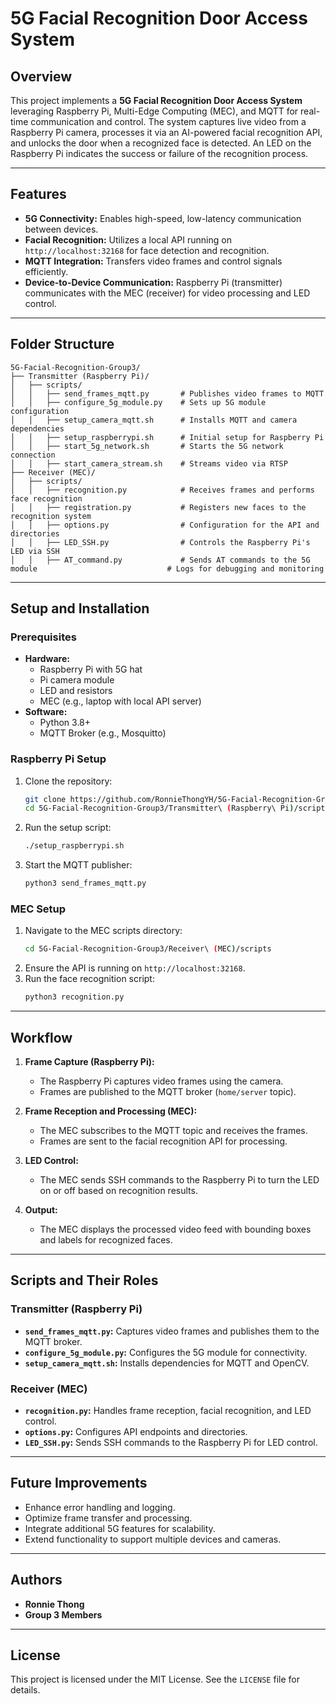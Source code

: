 # 5G Facial Recognition Door Access System

## Overview
This project implements a **5G Facial Recognition Door Access System** leveraging Raspberry Pi, Multi-Edge Computing (MEC), and MQTT for real-time communication and control. The system captures live video from a Raspberry Pi camera, processes it via an AI-powered facial recognition API, and unlocks the door when a recognized face is detected. An LED on the Raspberry Pi indicates the success or failure of the recognition process.

---

## Features
- **5G Connectivity:** Enables high-speed, low-latency communication between devices.
- **Facial Recognition:** Utilizes a local API running on `http://localhost:32168` for face detection and recognition.
- **MQTT Integration:** Transfers video frames and control signals efficiently.
- **Device-to-Device Communication:** Raspberry Pi (transmitter) communicates with the MEC (receiver) for video processing and LED control.

---

## Folder Structure
```
5G-Facial-Recognition-Group3/
├── Transmitter (Raspberry Pi)/
│   ├── scripts/
│   │   ├── send_frames_mqtt.py       # Publishes video frames to MQTT
│   │   ├── configure_5g_module.py    # Sets up 5G module configuration
│   │   ├── setup_camera_mqtt.sh      # Installs MQTT and camera dependencies
│   │   ├── setup_raspberrypi.sh      # Initial setup for Raspberry Pi
│   │   ├── start_5g_network.sh       # Starts the 5G network connection
│   │   ├── start_camera_stream.sh    # Streams video via RTSP
├── Receiver (MEC)/
│   ├── scripts/
│   │   ├── recognition.py            # Receives frames and performs face recognition
│   │   ├── registration.py           # Registers new faces to the recognition system
│   │   ├── options.py                # Configuration for the API and directories
│   │   ├── LED_SSH.py                # Controls the Raspberry Pi's LED via SSH
│   │   ├── AT_command.py             # Sends AT commands to the 5G module                             # Logs for debugging and monitoring
```

---

## Setup and Installation

### Prerequisites
- **Hardware:**
  - Raspberry Pi with 5G hat
  - Pi camera module
  - LED and resistors
  - MEC (e.g., laptop with local API server)
- **Software:**
  - Python 3.8+
  - MQTT Broker (e.g., Mosquitto)

### Raspberry Pi Setup
1. Clone the repository:
   ```bash
   git clone https://github.com/RonnieThongYH/5G-Facial-Recognition-Group3.git
   cd 5G-Facial-Recognition-Group3/Transmitter\ (Raspberry\ Pi)/scripts
   ```
2. Run the setup script:
   ```bash
   ./setup_raspberrypi.sh
   ```
3. Start the MQTT publisher:
   ```bash
   python3 send_frames_mqtt.py
   ```

### MEC Setup
1. Navigate to the MEC scripts directory:
   ```bash
   cd 5G-Facial-Recognition-Group3/Receiver\ (MEC)/scripts
   ```
2. Ensure the API is running on `http://localhost:32168`.
3. Run the face recognition script:
   ```bash
   python3 recognition.py
   ```

---

## Workflow
1. **Frame Capture (Raspberry Pi):**
   - The Raspberry Pi captures video frames using the camera.
   - Frames are published to the MQTT broker (`home/server` topic).

2. **Frame Reception and Processing (MEC):**
   - The MEC subscribes to the MQTT topic and receives the frames.
   - Frames are sent to the facial recognition API for processing.

3. **LED Control:**
   - The MEC sends SSH commands to the Raspberry Pi to turn the LED on or off based on recognition results.

4. **Output:**
   - The MEC displays the processed video feed with bounding boxes and labels for recognized faces.

---

## Scripts and Their Roles
### Transmitter (Raspberry Pi)
- **`send_frames_mqtt.py`:** Captures video frames and publishes them to the MQTT broker.
- **`configure_5g_module.py`:** Configures the 5G module for connectivity.
- **`setup_camera_mqtt.sh`:** Installs dependencies for MQTT and OpenCV.

### Receiver (MEC)
- **`recognition.py`:** Handles frame reception, facial recognition, and LED control.
- **`options.py`:** Configures API endpoints and directories.
- **`LED_SSH.py`:** Sends SSH commands to the Raspberry Pi for LED control.

---

## Future Improvements
- Enhance error handling and logging.
- Optimize frame transfer and processing.
- Integrate additional 5G features for scalability.
- Extend functionality to support multiple devices and cameras.

---

## Authors
- **Ronnie Thong**
- **Group 3 Members**

---

## License
This project is licensed under the MIT License. See the `LICENSE` file for details.
